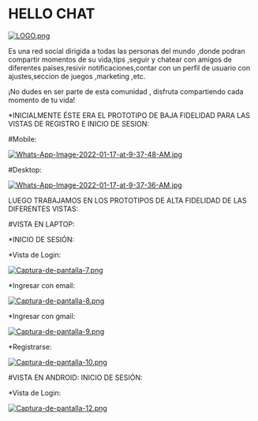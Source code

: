 # HELLO CHAT

[![LOGO.png](https://i.postimg.cc/zGwrgX2d/LOGO.png)](https://postimg.cc/ZWq2kZS3)


Es una red social dirigida a todas las personas del mundo ,donde podran compartir momentos de su vida,tips ,seguir y chatear con amigos de diferentes paises,resivir notificaciones,contar con un perfil de usuario con ajustes,seccion de juegos ,marketing ,etc.

¡No dudes en ser parte de esta comunidad , disfruta compartiendo cada momento de tu vida!


*INICIALMENTE ÉSTE ERA EL PROTOTIPO DE BAJA FIDELIDAD PARA LAS VISTAS DE REGISTRO E INICIO DE SESION:

#Mobile:

[![Whats-App-Image-2022-01-17-at-9-37-48-AM.jpg](https://i.postimg.cc/xjxsQjX6/Whats-App-Image-2022-01-17-at-9-37-48-AM.jpg)](https://postimg.cc/fkd7jNjd)


#Desktop:

[![Whats-App-Image-2022-01-17-at-9-37-36-AM.jpg](https://i.postimg.cc/3NSfbYvb/Whats-App-Image-2022-01-17-at-9-37-36-AM.jpg)](https://postimg.cc/PvDMCGKm)



LUEGO TRABAJAMOS EN LOS PROTOTIPOS DE ALTA FIDELIDAD DE LAS DIFERENTES VISTAS:

#VISTA EN LAPTOP:

*INICIO DE SESIÓN:

*Vista de Login:

[![Captura-de-pantalla-7.png](https://i.postimg.cc/G9wCTwVy/Captura-de-pantalla-7.png)](https://postimg.cc/wRVPnP6q)

*Ingresar con email:

[![Captura-de-pantalla-8.png](https://i.postimg.cc/BQBSPtZZ/Captura-de-pantalla-8.png)](https://postimg.cc/XpXSTjyt)

*Ingresar con gmail:

[![Captura-de-pantalla-9.png](https://i.postimg.cc/X743W3fR/Captura-de-pantalla-9.png)](https://postimg.cc/yWQ2hMrj)

*Registrarse:

[![Captura-de-pantalla-10.png](https://i.postimg.cc/rwYL5rBT/Captura-de-pantalla-10.png)](https://postimg.cc/rDWbkKyZ)


#VISTA EN ANDROID: INICIO DE SESIÓN:

*Vista de Login:

[![Captura-de-pantalla-12.png](https://i.postimg.cc/L57zzv3f/Captura-de-pantalla-12.png)](https://postimg.cc/n94jx45c)
